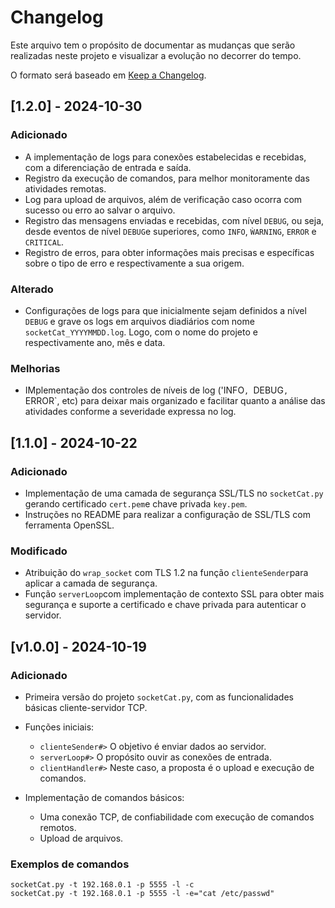 # Changelog

Este arquivo tem o propósito de documentar as mudanças que serão realizadas neste projeto e visualizar a evolução no decorrer do tempo.

O formato será baseado em [Keep a Changelog](https://keepachangelog.com/pt-BR/1.1.0/).

## [1.2.0] - 2024-10-30
### Adicionado
- A implementação de logs para conexões estabelecidas e recebidas, com a diferenciação de entrada e saída.
- Registro da execução de comandos, para melhor monitoramente das atividades remotas.
- Log para upload de arquivos, além de verificação caso ocorra com sucesso ou erro ao salvar o arquivo.
- Registro das mensagens enviadas e recebidas, com nível `DEBUG`, ou seja, desde eventos de nível `DEBUG`e superiores, como `INFO`, `ẀARNING`, `ERROR` e `CRITICAL`.
- Registro de erros, para obter informações mais precisas e específicas sobre o tipo de erro e respectivamente a sua origem.

### Alterado
- Configurações de logs para que inicialmente sejam definidos a nível `DEBUG` e grave os logs em arquivos diadiários com nome `socketCat_YYYYMMDD.log`. Logo, com o nome do projeto e  respectivamente ano, mês e data.

### Melhorias
- IMplementação dos controles de níveis de log ('INFO`, `DEBUG`, `ERROR`, etc) para deixar mais organizado e facilitar quanto a análise das atividades conforme a severidade expressa no log.

## [1.1.0] - 2024-10-22
### Adicionado 
- Implementação de uma camada de segurança SSL/TLS no `socketCat.py` gerando certificado `cert.pem`e chave privada `key.pem`.
- Instruções no README para realizar a configuração de SSL/TLS com  ferramenta OpenSSL.

### Modificado
- Atribuição do `wrap_socket` com TLS 1.2 na função `clienteSender`para aplicar a camada de segurança.
- Função `serverLoop`com implementação de contexto SSL para obter mais segurança e suporte a certificado e chave privada para autenticar o servidor.


## [v1.0.0] - 2024-10-19
### Adicionado
- Primeira versão do projeto `socketCat.py`, com as funcionalidades básicas cliente-servidor TCP.
- Funções iniciais:
    
    * `clienteSender#>` O objetivo é enviar dados ao servidor.
    * `serverLoop#>` O propósito ouvir as conexões de entrada.
    * `clientHandler#>` Neste caso, a proposta é o upload e execução de comandos.
- Implementação de comandos básicos:
    * Uma conexão TCP, de confiabilidade com execução de comandos remotos.
    * Upload de arquivos.

### Exemplos de comandos
```shell
socketCat.py -t 192.168.0.1 -p 5555 -l -c
socketCat.py -t 192.168.0.1 -p 5555 -l -e="cat /etc/passwd"
```
